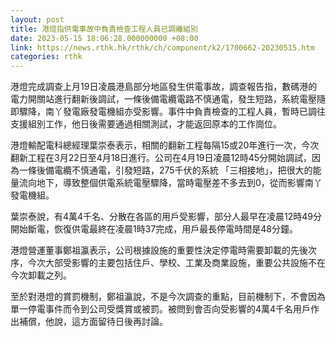 ```yaml
---
layout: post
title: 港燈指供電事故中負責檢查工程人員已調離組別
date: 2023-05-15 18:06:28.000000000 +08:00
link: https://news.rthk.hk/rthk/ch/component/k2/1700662-20230515.htm
categories: rthk
---
```


港燈完成調查上月19日凌晨港島部分地區發生供電事故，調查報告指，數碼港的電力開關站進行翻新後調試，一條後備電纜電路不慎通電，發生短路，系統電壓隨即驟降，南丫發電廠發電機組亦受影響。事件中負責檢查的工程人員，暫時已調往支援組別工作，他日後需要通過相關測試，才能返回原本的工作崗位。

港燈輸配電科總經理葉崇泰表示，相關的翻新工程每隔15或20年進行一次，今次翻新工程在3月22日至4月18日進行。公司在4月19日凌晨12時45分開始調試，因為一條後備電纜不慎通電，引發短路，275千伏的系統 「三相接地」，把很大的能量流向地下，導致整個供電系統電壓驟降，當時電壓差不多去到0，從而影響南丫發電機組。

葉崇泰說，有4萬4千名、分散在各區的用戶受影響，部分人最早在凌晨12時49分開始斷電，恢復供電最終在凌晨1時37完成，用戶最長停電時間是48分鐘。

港燈營運董事鄭祖瀛表示，公司根據設施的重要性決定停電時需要卸載的先後次序，今次大部受影響的主要包括住戶、學校、工業及商業設施，重要公共設施不在今次卸載之列。 

至於對港燈的賞罰機制，鄭祖瀛說，不是今次調查的重點，目前機制下，不會因為單一停電事件而令到公司受獎賞或被罰。被問到會否向受影響的4萬4千名用戶作出補償，他說，這方面留待日後再討論。
